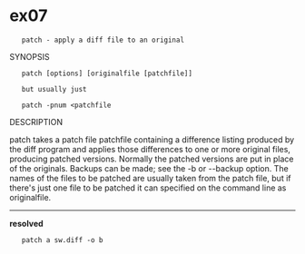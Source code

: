 # ex07

       patch - apply a diff file to an original

SYNOPSIS
   
       patch [options] [originalfile [patchfile]]

       but usually just

       patch -pnum <patchfile

DESCRIPTION

patch takes a patch file patchfile containing a difference listing produced by the diff program and applies those differences to one or more original  files,  producing  patched  versions.   Normally  the  patched  versions are put in place of the originals.  Backups can be made; see the -b or --backup option.  The names of the files to be patched are usually taken from the patch file, but if there's just one file to be patched it can specified on the command line as originalfile.

---
 **resolved**

       patch a sw.diff -o b
